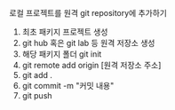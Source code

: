 로컬 프로젝트를 원격 git repository에 추가하기 

1. 최초 패키지 프로젝트 생성
2. git hub 혹은 git lab 등 원격 저장소 생성
3. 해당 패키지 폴더 git init
4. git remote add origin [원격 저장소 주소]
5. git add . 
6. git commit -m "커밋 내용"
7. git push 